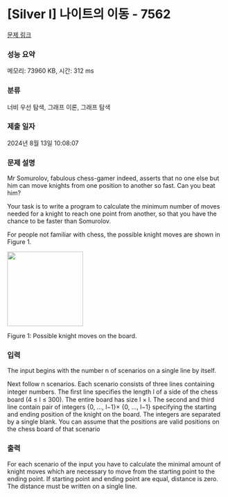 # [Silver I] 나이트의 이동 - 7562 

[문제 링크](https://www.acmicpc.net/problem/7562) 

### 성능 요약

메모리: 73960 KB, 시간: 312 ms

### 분류

너비 우선 탐색, 그래프 이론, 그래프 탐색

### 제출 일자

2024년 8월 13일 10:08:07

### 문제 설명

<p>Mr Somurolov, fabulous chess-gamer indeed, asserts that no one else but him can move knights from one position to another so fast. Can you beat him?</p>

<p>Your task is to write a program to calculate the minimum number of moves needed for a knight to reach one point from another, so that you have the chance to be faster than Somurolov.</p>

<p>For people not familiar with chess, the possible knight moves are shown in Figure 1.</p>

<p><img alt="" src="https://www.acmicpc.net/upload/images/knight.png" style="height:172px; width:175px"></p>

<p>Figure 1: Possible knight moves on the board.</p>

### 입력 

 <p>The input begins with the number n of scenarios on a single line by itself.</p>

<p>Next follow n scenarios. Each scenario consists of three lines containing integer numbers. The ﬁrst line speciﬁes the length l of a side of the chess board (4 ≤ l ≤ 300). The entire board has size l × l. The second and third line contain pair of integers {0, ..., l−1}× {0, ..., l−1} specifying the starting and ending position of the knight on the board. The integers are separated by a single blank. You can assume that the positions are valid positions on the chess board of that scenario</p>

### 출력 

 <p>For each scenario of the input you have to calculate the minimal amount of knight moves which are necessary to move from the starting point to the ending point. If starting point and ending point are equal, distance is zero. The distance must be written on a single line.</p>

